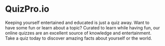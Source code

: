 # QuizPro.io
 Keeping yourself entertained and educated is just a quiz away. Want to have some fun or learn about a topic? Curated to learn while having fun, our online quizzes are an excellent source of knowledge and entertainment. Take a quiz today to discover amazing facts about yourself or the world.
